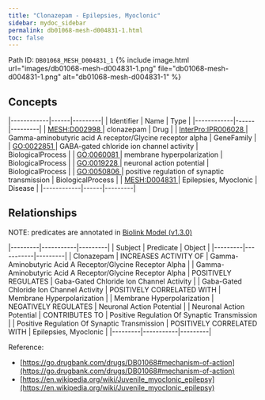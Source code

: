 ```yaml
---
title: "Clonazepam - Epilepsies, Myoclonic"
sidebar: mydoc_sidebar
permalink: db01068-mesh-d004831-1.html
toc: false 
---
```



Path ID: `DB01068_MESH_D004831_1`
{% include image.html url="images/db01068-mesh-d004831-1.png" file="db01068-mesh-d004831-1.png" alt="db01068-mesh-d004831-1" %}

## Concepts

|------------|------|---------|
| Identifier | Name | Type    |
|------------|------|---------|
| <a href="https://identifiers.org/MESH:D002998">MESH:D002998 </a> | clonazepam | Drug |
| <a href="https://identifiers.org/InterPro:IPR006028">InterPro:IPR006028 </a> | Gamma-aminobutyric acid A receptor/Glycine receptor alpha | GeneFamily |
| <a href="https://identifiers.org/GO:0022851">GO:0022851 </a> | GABA-gated chloride ion channel activity | BiologicalProcess |
| <a href="https://identifiers.org/GO:0060081">GO:0060081 </a> | membrane hyperpolarization | BiologicalProcess |
| <a href="https://identifiers.org/GO:0019228">GO:0019228 </a> | neuronal action potential | BiologicalProcess |
| <a href="https://identifiers.org/GO:0050806">GO:0050806 </a> | positive regulation of synaptic transmission | BiologicalProcess |
| <a href="https://identifiers.org/MESH:D004831">MESH:D004831 </a> | Epilepsies, Myoclonic | Disease |
|------------|------|---------|

## Relationships


NOTE: predicates are annotated in <a href="https://github.com/biolink/biolink-model/releases/tag/v1.3.0">Biolink Model (v1.3.0)</a>

|---------|-----------|---------|
| Subject | Predicate | Object  |
|---------|-----------|---------|
| Clonazepam | INCREASES ACTIVITY OF | Gamma-Aminobutyric Acid A Receptor/Glycine Receptor Alpha |
| Gamma-Aminobutyric Acid A Receptor/Glycine Receptor Alpha | POSITIVELY REGULATES | Gaba-Gated Chloride Ion Channel Activity |
| Gaba-Gated Chloride Ion Channel Activity | POSITIVELY CORRELATED WITH | Membrane Hyperpolarization |
| Membrane Hyperpolarization | NEGATIVELY REGULATES | Neuronal Action Potential |
| Neuronal Action Potential | CONTRIBUTES TO | Positive Regulation Of Synaptic Transmission |
| Positive Regulation Of Synaptic Transmission | POSITIVELY CORRELATED WITH | Epilepsies, Myoclonic |
|---------|-----------|---------|

Reference: 
  - [https://go.drugbank.com/drugs/DB01068#mechanism-of-action](https://go.drugbank.com/drugs/DB01068#mechanism-of-action)
  - [https://en.wikipedia.org/wiki/Juvenile_myoclonic_epilepsy](https://en.wikipedia.org/wiki/Juvenile_myoclonic_epilepsy)
